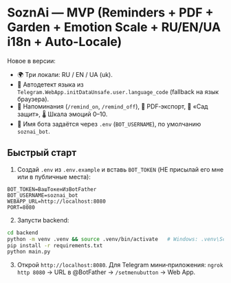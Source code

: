 # SoznAi — MVP (Reminders + PDF + Garden + Emotion Scale + RU/EN/UA i18n + Auto-Locale)

Новое в версии:
- 🌍 Три локали: RU / EN / UA (uk).
- 🤖 Автодетект языка из `Telegram.WebApp.initDataUnsafe.user.language_code` (fallback на язык браузера).
- 🔔 Напоминания (`/remind_on`, `/remind_off`), 🧾 PDF‑экспорт, 🌱 «Сад защит», 🌡️ Шкала эмоций 0–10.
- 🤖 Имя бота задаётся через `.env` (`BOT_USERNAME`), по умолчанию `soznai_bot`.

## Быстрый старт
1) Создай `.env` из `.env.example` и вставь `BOT_TOKEN` (НЕ присылай его мне или в публичные места):

```
BOT_TOKEN=ВашТокенИзBotFather
BOT_USERNAME=soznai_bot
WEBAPP_URL=http://localhost:8080
PORT=8080
```

2) Запусти backend:

```bash
cd backend
python -m venv .venv && source .venv/bin/activate   # Windows: .venv\Scripts\activate
pip install -r requirements.txt
python main.py
```
3) Открой `http://localhost:8080`. Для Telegram мини‑приложения: `ngrok http 8080` → URL в @BotFather → `/setmenubutton` → Web App.

